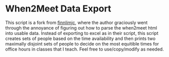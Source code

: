 # When2Meet Data Export
This script is a fork from [finnlimjc](https://github.com/finnlimjc/When2Meet_Export), where the author graciously went through the annoyance of figuring out how to parse the when2meet html into usable data. Instead of exporting to excel as in their script, this script creates sets of people based on the time availability and then prints two maximally disjoint sets of people to decide on the most equitible times for office hours in classes that I teach. Feel free to use/copy/modify as needed. 

